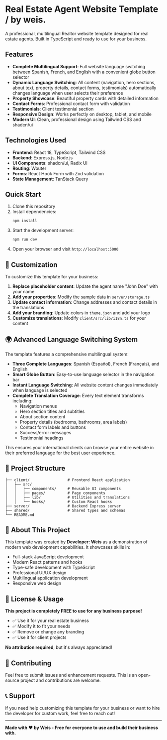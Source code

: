 # Real Estate Agent Website Template / by weis.

A professional, multilingual Realtor website template designed for real estate agents. Built in TypeScript and ready to use for your business.

## Features

- **Complete Multilingual Support**: Full website language switching between Spanish, French, and English with a convenient globe button selector
- **Dynamic Language Switching**: All content (navigation, hero sections, about text, property details, contact forms, testimonials) automatically changes language when user selects their preference
- **Property Showcase**: Beautiful property cards with detailed information
- **Contact Forms**: Professional contact form with validation
- **Testimonials**: Client testimonial section
- **Responsive Design**: Works perfectly on desktop, tablet, and mobile
- **Modern UI**: Clean, professional design using Tailwind CSS and shadcn/ui

## Technologies Used

- **Frontend**: React 18, TypeScript, Tailwind CSS
- **Backend**: Express.js, Node.js
- **UI Components**: shadcn/ui, Radix UI
- **Routing**: Wouter
- **Forms**: React Hook Form with Zod validation
- **State Management**: TanStack Query

## Quick Start

1. Clone this repository
2. Install dependencies:
   ```bash
   npm install
   ```
3. Start the development server:
   ```bash
   npm run dev
   ```
4. Open your browser and visit `http://localhost:5000`

## 📝 Customization

To customize this template for your business:

1. **Replace placeholder content**: Update the agent name "John Doe" with your name
2. **Add your properties**: Modify the sample data in `server/storage.ts`
3. **Update contact information**: Change addresses and contact details in the translations
4. **Add your branding**: Update colors in `theme.json` and add your logo
5. **Customize translations**: Modify `client/src/lib/i18n.ts` for your content

## 🌍 Advanced Language Switching System

The template features a comprehensive multilingual system:

- **Three Complete Languages**: Spanish (Español), French (Français), and English
- **Smart Globe Button**: Easy-to-use language selector in the navigation bar
- **Instant Language Switching**: All website content changes immediately when language is selected
- **Complete Translation Coverage**: Every text element transforms including:
  - Navigation menus
  - Hero section titles and subtitles
  - About section content
  - Property details (bedrooms, bathrooms, area labels)
  - Contact form labels and buttons
  - Success/error messages
  - Testimonial headings

This ensures your international clients can browse your entire website in their preferred language for the best user experience.

## 📂 Project Structure

```
├── client/                 # Frontend React application
│   ├── src/
│   │   ├── components/     # Reusable UI components
│   │   ├── pages/          # Page components
│   │   ├── lib/            # Utilities and translations
│   │   └── hooks/          # Custom React hooks
├── server/                 # Backend Express server
├── shared/                 # Shared types and schemas
└── README.md
```

## 🎯 About This Project

This template was created by **Developer: Weis** as a demonstration of modern web development capabilities. It showcases skills in:

- Full-stack JavaScript development
- Modern React patterns and hooks
- Type-safe development with TypeScript
- Professional UI/UX design
- Multilingual application development
- Responsive web design

## 📄 License & Usage

**This project is completely FREE to use for any business purpose!**

- ✅ Use it for your real estate business
- ✅ Modify it to fit your needs
- ✅ Remove or change any branding
- ✅ Use it for client projects

**No attribution required**, but it's always appreciated!

## 🤝 Contributing

Feel free to submit issues and enhancement requests. This is an open-source project and contributions are welcome.

## 📞 Support

If you need help customizing this template for your business or want to hire the developer for custom work, feel free to reach out!

---

**Made with ❤️ by Weis - Free for everyone to use and build their business with.**

